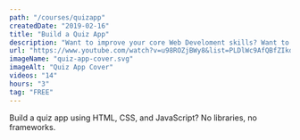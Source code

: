 ```yaml
---
path: "/courses/quizapp"
createdDate: "2019-02-16"
title: "Build a Quiz App"
description: "Want to improve your core Web Develoment skills? Want to improve your knowledge of HTML, CSS, and JavaScript? In this course, you're going to learn how to build a Quiz application without the assistance of libraries or frameworks."
url: "https://www.youtube.com/watch?v=u98ROZjBWy8&list=PLDlWc9AfQBfZIkdVaOQXi1tizJeNJipEx"
imageName: "quiz-app-cover.svg"
imageAlt: "Quiz App Cover"
videos: "14"
hours: "3"
tag: "FREE"
---
```


Build a quiz app using HTML, CSS, and JavaScript? No libraries, no frameworks.
